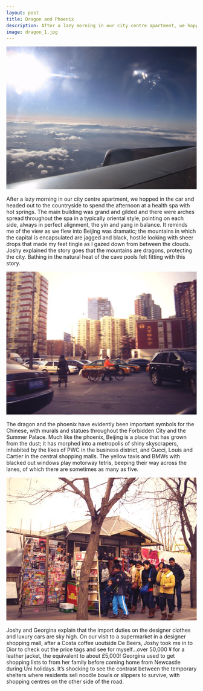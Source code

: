 ```yaml
---
layout: post
title: Dragon and Phoenix
description: After a lazy morning in our city centre apartment, we hopped in the car and headed out to the countryside.
image: dragon_1.jpg
---
```


![Plane](/public/images/dragon_1.jpg)

After a lazy morning in our city centre apartment, we hopped in the car and headed out to the countryside to spend the afternoon at a health spa with hot springs. The main building was grand and gilded and there were arches spread throughout the spa in a typically oriental style, pointing on each side, always in perfect alignment, the yin and yang in balance. It reminds me of the view as we flew into Beijing was dramatic; the mountains in which the capital is encapsulated are jagged and black, hostile looking with sheer drops that made my feet tingle as I gazed down from between the clouds. Joshy explained the story goes that the mountains are dragons, protecting the city. Bathing in the natural heat of the cave pools felt fitting with this story.

![Rickshaw](/public/images/dragon_2.jpg)

The dragon and the phoenix have evidently been important symbols for the Chinese, with murals and statues throughout the Forbidden City and the Summer Palace. Much like the phoenix, Beijing is a place that has grown from the dust; it has morphed into a metropolis of shiny skyscrapers, inhabited by the likes of PWC in the business district, and Gucci, Louis and Cartier in the central shopping malls. The yellow taxis and BMWs with blacked out windows play motorway tetris, beeping their way across the lanes, of which there are sometimes as many as five. 

![Newsstand](/public/images/dragon_3.jpg)

Joshy and Georgina explain that the import duties on the designer clothes and luxury cars are sky high. On our visit to a supermarket in a designer shopping mall, after a Costa coffee uoutside De Beers, Joshy took me in to Dior to check out the price tags and see for myself...over 50,000 ¥ for a leather jacket, the equivalent to about £5,000! Georgina used to get shopping lists to from her family before coming home from Newcastle during Uni holidays. It’s shocking to see the contrast between the temporary shelters where residents sell noodle bowls or slippers to survive, with shopping centres on the other side of the road.